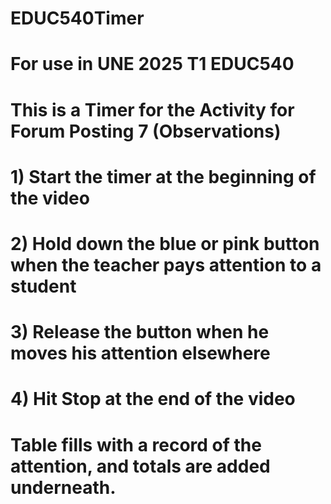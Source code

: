 # EDUC540Timer
# For use in UNE 2025 T1 EDUC540
# This is a Timer for the Activity for Forum Posting 7 (Observations)
#    1) Start the timer at the beginning of the video
#    2) Hold down the blue or pink button when the teacher pays attention to a student
#    3) Release the button when he moves his attention elsewhere
#    4) Hit Stop at the end of the video
# Table fills with a record of the attention, and totals are added underneath.

